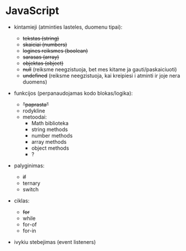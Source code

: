 # JavaScript

- kintamieji (atminties lasteles, duomenu tipai):
    - ~~tekstas (string)~~
    - ~~skaiciai (numbers)~~ 
    - ~~logines reiksmes (boolean)~~
    - ~~sarasas (array)~~
    - ~~objektas (object)~~
    - ~~null~~ (reiksme neegzistuoja, bet mes kitame ja gauti/paskaiciuoti)
    - ~~undefined~~ (reiksme neegzistuoja, kai kreipiesi i atminti ir joje nera duomens)
    
- funkcijos (perpanaudojamas kodo blokas/logika):
    - ~~"paprasta"~~
    - rodykline
    - metoodai:
        - Math biblioteka
        - string methods
        - number methods
        - array methods
        - object methods
        - ?
- palyginimas:
    - ~~if~~
    - ternary
    - switch
- ciklas:
    - ~~for~~
    - while
    - for-of
    - for-in
- ivykiu stebejimas (event listeners)
